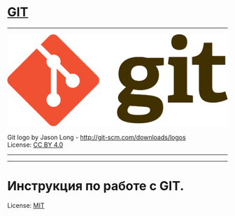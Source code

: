 # [GIT](description.md)

---

![](/assets/2560px-Git-logo.svg.png)

Git logo by Jason Long - http://git-scm.com/downloads/logos   
License: [CC BY 4.0](https://creativecommons.org/licenses/by/4.0/)

---
---

# Инструкция по работе с GIT.
License: [MIT](license.md)






